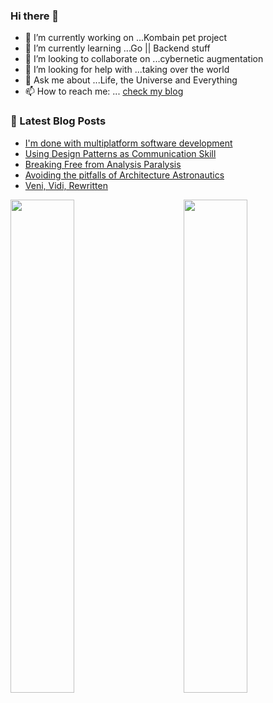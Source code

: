 ### Hi there 👋

- 🔭 I’m currently working on ...Kombain pet project
- 🌱 I’m currently learning ...Go || Backend stuff
- 👯 I’m looking to collaborate on ...cybernetic augmentation
- 🤔 I’m looking for help with ...taking over the world
- 💬 Ask me about ...Life, the Universe and Everything 
- 📫 How to reach me: ... [check my blog](https://swiderski.tech/)

### 📕 Latest Blog Posts
<!-- BLOG-POST-LIST:START -->
- [I&#39;m done with multiplatform software development](https://swiderski.tech/2024-11-01-done-with-multiplatform/)
- [Using Design Patterns as Communication Skill](https://swiderski.tech/2024-10-13-Design-patterns-as-communication-skill/)
- [Breaking Free from Analysis Paralysis](https://swiderski.tech/2024-06-07-breaking-free-from-analysis-paralysis/)
- [Avoiding the pitfalls of Architecture Astronautics](https://swiderski.tech/2024-05-14-architecture-astronautics/)
- [Veni, Vidi, Rewritten](https://swiderski.tech/2024-05-07-rewrite-seems-like-a-bad-idea/)
<!-- BLOG-POST-LIST:END -->
<!-- 
<img align="left" alt="asvids's Github Stats" src="https://github-readme-stats.vercel.app/api?username=asvid&show_icons=true&hide_border=true&theme=dracula&include_all_commits=true&count_private=true" /> -->

<img align="left" src="https://wakatime.com/share/@c50ef60a-e504-48e3-993e-25e666cca998/224aa038-7807-41a9-af8b-4e7c6a4a4637.svg" width="45%"/>
<img align="right" src="https://wakatime.com/share/@c50ef60a-e504-48e3-993e-25e666cca998/f86c9306-b3ad-4ac4-9399-e060e922c1e9.svg" width="45%"/>
